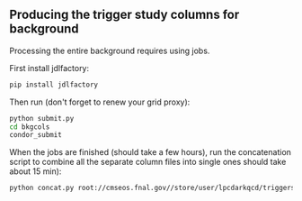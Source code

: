 ## Producing the trigger study columns for background

Processing the entire background requires using jobs.

First install jdlfactory:

```bash
pip install jdlfactory
```

Then run (don't forget to renew your grid proxy):

```bash
python submit.py
cd bkgcols
condor_submit
```

When the jobs are finished (should take a few hours), run the concatenation script to combine all the separate column files into single ones should take about 15 min):

```bash
python concat.py root://cmseos.fnal.gov//store/user/lpcdarkqcd/triggerstudy/bkg_Dec08/TRIGCOL/Summer20UL18/*
```

